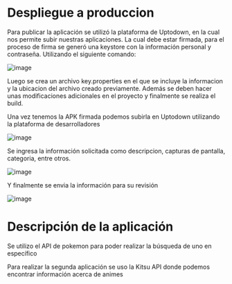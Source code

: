 # Despliegue a produccion

Para publicar la aplicación se utilizó la plataforma de Uptodown, en la cual nos permite subir nuestras aplicaciones. La cual debe estar firmada, para el proceso de firma se generó una keystore con la información personal y contraseña. Utilizando el siguiente comando:

![image](https://github.com/user-attachments/assets/be9ee33f-6263-4e4d-87cb-8dcfdb53da24)

Luego se crea un archivo key.properties en el que se incluye la informacion y la ubicacion del archivo creado previamente.
Además se deben hacer unas modificaciones adicionales en el proyecto y finalmente se realiza el build.

Una vez tenemos la APK firmada podemos subirla en Uptodown utilizando la plataforma de desarrolladores

![image](https://github.com/user-attachments/assets/05077fcd-3d46-4fd0-9844-3a7eb512da92)

Se ingresa la información solicitada como descripcion, capturas de pantalla, categoria, entre otros.

![image](https://github.com/user-attachments/assets/e79ff6e9-2d0b-4a3f-8177-a7839c2cdda6)

Y finalmente se envia la información para su revisión

![image](https://github.com/user-attachments/assets/24b9a626-0cc0-4ea6-99d0-d1a18414ae27)

# Descripción de la aplicación

Se utilizo el API de pokemon para poder realizar la búsqueda de uno en específico

Para realizar la segunda aplicación se uso la Kitsu API donde podemos encontrar información acerca de animes
